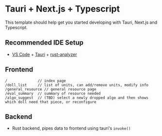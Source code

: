# Tauri + Next.js + Typescript

This template should help get you started developing with Tauri, Next.js and Typescript.

## Recommended IDE Setup

- [VS Code](https://code.visualstudio.com/) + [Tauri](https://marketplace.visualstudio.com/items?itemName=tauri-apps.tauri-vscode) + [rust-analyzer](https://marketplace.visualstudio.com/items?itemName=rust-lang.rust-analyzer)

## Frontend
```
/              // index page
/doll_list     // list of units, can add/remove units, modify info
/general_resource // general resource page
/eval_summary  // summary of resource needed
/algo_suggest  // (TBD) select a newly dropped algo and then shows which doll need that piece, or reconfigure
```

## Backend
- Rust backend, pipes data to frontend using tauri's `invoke()`
